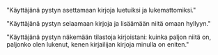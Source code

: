 "Käyttäjänä pystyn asettamaan kirjoja luetuiksi ja lukemattomiksi."

"Käyttäjänä pystyn selaamaan kirjoja ja lisäämään niitä omaan hyllyyn."

"Käyttäjänä pystyn näkemään tilastoja kirjoistani: kuinka paljon niitä on, paljonko olen lukenut, kenen kirjailijan kirjoja minulla on eniten."
